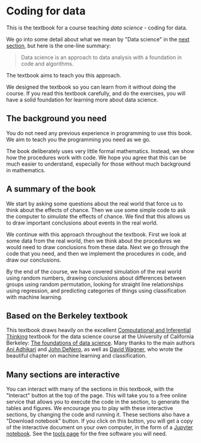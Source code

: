 # Coding for data


This is the textbook for a course teaching *data science* - coding for data.

We go into some detail about what we mean by "Data science" in the [next
section](what-is-data-science), but here is the one-line summary:

> Data science is an approach to data analysis with a foundation in code
> and algorithms.

The textbook aims to teach you this approach.

We designed the textbook so you can learn from it without doing the course.  If
you read this textbook carefully, and do the exercises, you will have a solid
foundation for learning more about data science.

## The background you need

You do not need any previous experience in programming to use this book.  We
aim to teach you the programming you need as we go.

The book deliberately uses very little formal mathematics.  Instead, we show
how the procedures work with code.  We hope you agree that this can be much
easier to understand, especially for those without much background in
mathematics.

## A summary of the book

We start by asking some questions about the real world that force us to think
about the effects of chance.  Then we use some simple code to ask the computer
to *simulate* the effects of chance.  We find that this allows us to draw
important conclusions about events in the real world.

We continue with this approach throughout the textbook.  First we look at some
data from the real world, then we think about the procedures we would need to
draw conclusions from these data.   Next we go through the code that you need,
and then we implement the procedures in code, and draw our conclusions.

By the end of the course, we have covered simulation of the real world using
random numbers, drawing conclusions about differences between groups using
random permutation, looking for straight line relationships using regression,
and predicting categories of things using classification with machine learning.

## Based on the Berkeley textbook

This textbook draws heavily on the excellent [Computational and Inferential
Thinking](https://www.inferentialthinking.com) textbook for the data science
course at the University of California Berkeley: [The foundations of data
science](http://data8.org/).  Many thanks to the main authors [Ani
Adhikari](http://statistics.berkeley.edu/people/ani-adhikari) and [John
DeNero](http://denero.org), as well as [David
Wagner](https://www.cs.berkeley.edu/~daw), who wrote the beautiful chapter on
machine learning and classification.

## Many sections are interactive

You can interact with many of the sections in this textbook, with the
"Interact" button at the top of the page.  This will take you to a free online
service that allows you to execute the code in the section, to generate the
tables and figures.  We encourage you to play with these interactive sections,
by changing the code and running it.  These sections also have a "Download
notebook" button.  If you click on this button, you will get a copy of the
interactive document on your own computer, in the form of a [Jupyter
notebook](https://jupyter.org).  See the [tools page](mechanics/tools) for the
free software you will need.
